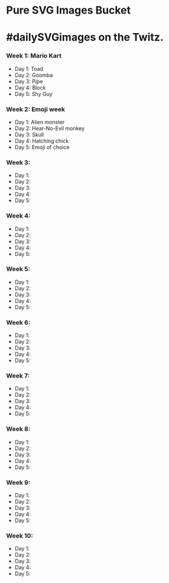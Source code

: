 # Pure SVG Images Bucket
# #dailySVGimages on the Twitz.

### Week 1: Mario Kart
* Day 1: Toad
* Day 2: Goomba
* Day 3: Pipe
* Day 4: Block
* Day 5: Shy Guy

### Week 2: Emoji week
* Day 1: Alien monster
* Day 2: Hear-No-Evil monkey
* Day 3: Skull
* Day 4: Hatching chick
* Day 5: Emoji of choice

### Week 3:
* Day 1: 
* Day 2: 
* Day 3: 
* Day 4: 
* Day 5: 

### Week 4:
* Day 1: 
* Day 2: 
* Day 3: 
* Day 4: 
* Day 5: 

### Week 5:
* Day 1: 
* Day 2: 
* Day 3: 
* Day 4: 
* Day 5: 

### Week 6:
* Day 1: 
* Day 2: 
* Day 3: 
* Day 4: 
* Day 5: 

### Week 7:
* Day 1: 
* Day 2: 
* Day 3: 
* Day 4: 
* Day 5: 

### Week 8:
* Day 1: 
* Day 2: 
* Day 3: 
* Day 4: 
* Day 5: 

### Week 9:
* Day 1: 
* Day 2: 
* Day 3: 
* Day 4: 
* Day 5: 

### Week 10:
* Day 1: 
* Day 2: 
* Day 3: 
* Day 4: 
* Day 5: 

